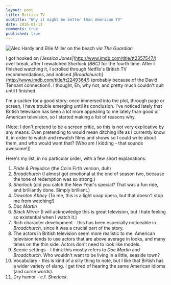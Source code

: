 ```yaml
---
layout: post
title: British TV
subtitle: "Why it might be better than American TV"
date: 2016-01-13
comments: true
published: true
---
```


![Alec Hardy and Ellie Miller on the beach](/assets/img/broadchurch.jpg "Broadchurch")
_via The Guardian_

I got hooked on _[Jessica Jones]_(http://www.imdb.com/title/tt2357547/) over break, after I rewatched _Sherlock (BBC)_ for the fourth time. After I finished watching it, I scrolled through Netflix's British TV recommendations, and noticed _[Broadchurch]_(http://www.imdb.com/title/tt2249364/) (probably because of the David Tennant connection!). I thought, Eh, why not, and pretty much couldn't quit until I finished.

I'm a sucker for a good story; once immersed into the plot, through page or screen, I have trouble emerging until its conclusion. I've noticed lately that British television has been a lot more appealing to me lately than good ol' American television, so I started making a list of reasons why.

(Note: I don't pretend to be a screen critic, so this is not very explicative by any means. Even pretending to would mean ditching life as I currently know it, in order to watch and rewatch films and shows so I could write about them, and who would want that? [Who am I kidding - that sounds awesome!])

Here's my list, in no particular order, with a few short explanations.

1) _Pride & Prejudice_ (the Colin Firth version, duh)
2) _Broadchurch_ (I almost got emotional at the end of season two, because the tone of redemption was so strong.)
3) _Sherlock_ (did you catch the New Year's special? That was a fun ride, and brilliantly done. Simply brilliant.)
4) _Downton Abbey_ (To me, this is a light soap opera, but that doesn't stop me from watching!)
5) _Doc Martin_
6) _Black Mirror_ (I will acknowledge this is great television, but I hate feeling so existential when I watch it.)
7) Rich character development - this has been especially noticeable in _Broadchurch_, since it was a crucial part of the story.
8) The actors in British television seem more realistic to me. American television tends to use actors that are above average in looks, and many times on the thin side. Actors don't need to look like models.
9) Scenic settings - I think this mostly refers to _Doc Martin_ and _Broadchurch_. Who wouldn't want to be living in a little, seaside town?
10) Vocabulary - this is kind of a silly thing to note, but I like that British has a wider variety of slang. I get tired of hearing the same American idioms (and curse words).
11) Dry humor - c.f. _Sherlock_.
